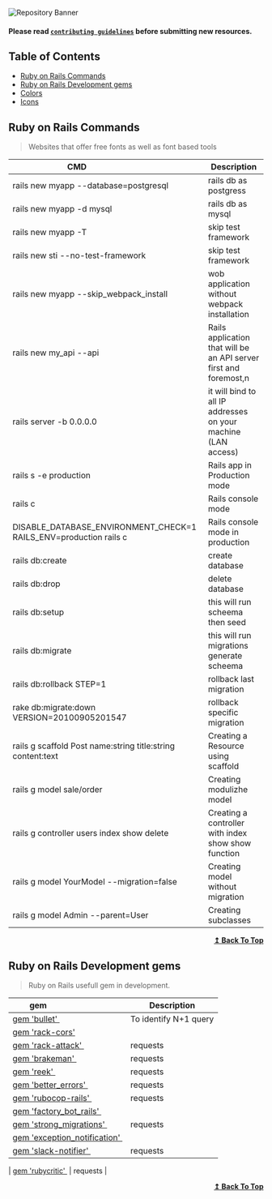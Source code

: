 ![Repository Banner](header_image.png)
#### Please read [`contributing guidelines`](./contributing.md) before submitting new resources.

## Table of Contents

- [Ruby on Rails Commands](#ror-commands)
- [Ruby on Rails Development gems](#ruby-on-rails-gems)
- [Colors](#colors)
- [Icons](#icons)


## Ruby on Rails Commands

>Websites that offer free fonts as well as font based tools

| CMD&nbsp; &nbsp; &nbsp; &nbsp; &nbsp; &nbsp; &nbsp; &nbsp; &nbsp; &nbsp; &nbsp; &nbsp; &nbsp; &nbsp; | Description |
| ----------------------- | ------------------ |
| rails new myapp --database=postgresql| rails db as postgress |
| rails new myapp -d mysql| rails db as mysql |
| rails new myapp -T| skip test framework  |
| rails new sti --no-test-framework | skip test framework  |
| rails new myapp --skip_webpack_install| wob application without webpack installation |
| rails new my_api --api| Rails application that will be an API server first and foremost,n |
| rails server -b 0.0.0.0| it will bind to all IP addresses on your machine (LAN access) |
| rails s -e production| Rails  app in Production mode  |
| rails c| Rails console mode  |
| DISABLE_DATABASE_ENVIRONMENT_CHECK=1 RAILS_ENV=production rails c| Rails console mode in production  |
| rails db:create | create database |
| rails db:drop| delete database  |
| rails db:setup| this will run scheema then seed  |
| rails db:migrate| this will run migrations generate scheema |
| rails db:rollback STEP=1 | rollback last migration |
| rake db:migrate:down VERSION=20100905201547 | rollback specific migration |
| rails g scaffold Post name:string title:string content:text |Creating a Resource using scaffold|
| rails g model sale/order  |Creating modulizhe model|
| rails g controller users index show delete|Creating a controller with index show show function|
| rails g model YourModel --migration=false|Creating model without migration|
| rails g model Admin --parent=User|Creating subclasses|




<div align="right">
    <b><a href="#table-of-contents">↥ Back To Top</a></b>
</div>

## Ruby on Rails Development gems

>Ruby on Rails usefull gem in development.

| gem&nbsp; &nbsp; &nbsp; &nbsp; &nbsp; &nbsp; &nbsp; &nbsp; &nbsp; &nbsp; &nbsp; &nbsp; &nbsp; &nbsp; | Description                                                        |
| -------------------------------------------------------------------------------------------------------- | ------------------------------------------------------------------ |
| [gem 'bullet' ](https://github.com/flyerhzm/bullet/)                                                            |  To identify    N+1 query                            |
| [gem 'rack-cors'](https://github.com/cyu/rack-cors/)                                                           |  
| [gem 'rack-attack' ](https://github.com/kickstarter/rack-attack/blob/6-stable/README.md/)                                                            |    requests                           |
| [gem 'brakeman' ](https://github.com/presidentbeef/brakeman/)                                                            |    requests                           |
| [gem 'reek' ](https://github.com/troessner/reek/)                                                            |   requests                           |
| [gem 'better_errors' ](https://github.com/BetterErrors/better_errors/)                                                            |    requests                           |
| [ gem 'rubocop-rails' ](https://github.com/rubocop-hq/rubocop-rails/)                                                            |    requests                           |
| [ gem 'factory_bot_rails' ](https://github.com/thoughtbot/factory_bot_rails/)                                                            |    
| [ gem 'strong_migrations' ](https://github.com/ankane/strong_migrations/)                                                            |    requests                           |
| [ gem 'exception_notification' ](hhttps://github.com/smartinez87/exception_notification/)                                                            |    
| [ gem 'slack-notifier' ](https://github.com/stevenosloan/slack-notifier/)                                                            |   requests                           |

| [ gem 'rubycritic' ](https://github.com/whitesmith/rubycritic/)                                                            |   requests                           |




<div align="right">
    <b><a href="#table-of-contents">↥ Back To Top</a></b>
</div>
